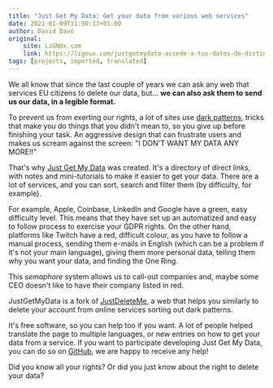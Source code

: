 ```yaml
---
title: "Just Get My Data: Get your data from various web services"
date: 2021-01-09T11:50:13+01:00
author: David Davó
original:
    site: LiGNUx.com
    link: https://lignux.com/justgetmydata-accede-a-tus-datos-de-distintos-servicios-web
tags: [projects, imported, translated]
---
```

We all know that since the last couple of years we can ask any web that services EU citizens to delete our data, but... **we can also ask them to send us our data, in a legible format.**

To prevent us from exerting our rights, a lot of sites use [dark patterns](https://darkpatterns.org/), tricks that make you do things that you didn't mean to, so you give up before finishing your task. An aggressive design that can frustrate users and makes us scream against the screen: "I DON'T WANT MY DATA ANY MORE!!"

That's why [Just Get My Data](https://justgetmydata.com/es) was created. It's a directory of direct links, with notes and mini-tutorials to make it easier to get your data. There are a lot of services, and you can sort, search and filter them (by difficulty, for example).

For example, Apple, Coinbase, LinkedIn and Google have a green, easy difficulty level. This means that they have set up an automatized and easy to follow process to exercise your GDPR rights. On the other hand, platforms like Twitch have a red, difficult colour, as you have to follow a manual process, sending them e-mails in English (which can be a problem if it's not your main language), giving them more personal data, telling them why you want your data, and finding the One Ring.

This _semaphore_ system allows us to call-out companies and, maybe some CEO doesn't like to have their company listed in red.

JustGetMyData is a fork of [JustDeleteMe](https://justdeleteme.xyz/), a web that helps you similarly to delete your account from online services sorting out dark patterns.

It's free software, so you can help too if you want. A lot of people helped translate the page to multiple languages, or new entries on how to get your data from a service. If you want to participate developing Just Get My Data, you can do so on [GitHub](https://github.com/justgetmydata/jgmd), we are happy to receive any help!

Did you know all your rights? Or did you just know about the right to delete your data?
